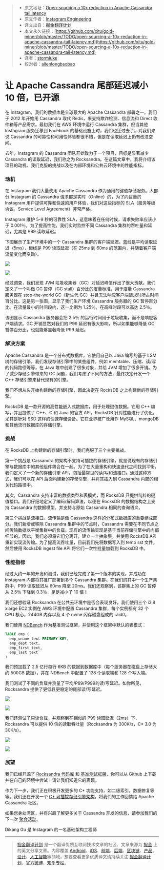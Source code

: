 > * 原文地址：[Open-sourcing a 10x reduction in Apache Cassandra tail latency](https://engineering.instagram.com/open-sourcing-a-10x-reduction-in-apache-cassandra-tail-latency-d64f86b43589)
> * 原文作者：[Instagram Engineering](https://engineering.instagram.com/@InstagramEng?source=post_header_lockup)
> * 译文出自：[掘金翻译计划](https://github.com/xitu/gold-miner)
> * 本文永久链接：[https://github.com/xitu/gold-miner/blob/master/TODO/open-sourcing-a-10x-reduction-in-apache-cassandra-tail-latency.md](https://github.com/xitu/gold-miner/blob/master/TODO/open-sourcing-a-10x-reduction-in-apache-cassandra-tail-latency.md)
> * 译者：[stormluke](http://stormluke.me)
> * 校对者：[allenlongbaobao](https://github.com/allenlongbaobao)

# 让 Apache Cassandra 尾部延迟减小 10 倍，已开源

在 Instagram，我们的数据库是全球最大的 Apache Cassandra 部署之一。我们于 2012 年开始用 Cassandra 取代 Redis，来支持欺诈检测、信息流和 Direct 收件箱等产品需求。最初我们在 AWS 环境中运行 Cassandra 集群，但当其他 Instagram 服务迁移到 Facebook 的基础设施上时，我们也迁过去了。对我们来说 Cassandra 的可靠性和可用性体验都很不错，但是在读取延迟上仍有改进空间。

去年，Instagram 的 Cassandra 团队开始致力于一个项目，目标是显著减少 Cassandra 的读取延迟，我们称之为 Rocksandra。在这篇文章中，我将介绍该项目的动机、我们克服的挑战以及在内部环境和公共云环境中的性能指标。

### 动机

在 Instagram 我们大量使用 Apache Cassandra 作为通用的键值存储服务。大部分 Instagram 的 Cassandra 请求都是实时（Online）的，为了向巨量的 Instagram 用户提供可靠和快速的用户体验，我们对这些指标的 SLA（服务等级协议，Service Level Agreement）非常严格。

Instagram 维护 5-9 秒的可靠性 SLA，这意味着在任何时候，请求失败率应该小于 0.001％。为了提高性能，我们实时监控不同 Cassandra 集群的吞吐量和延迟，尤其是 P99 读取延迟。

下图展示了生产环境中的一个 Cassandra 集群的客户端延迟。蓝线是平均读取延迟（5ms），橙线是 P99 读取延迟（在 25ms 到 60ms 的范围内，并随着客户端流量变化而变动）。

![](https://cdn-images-1.medium.com/max/800/1*Scn1Nm33oukOJpUd4Ukszw.png)

![](https://cdn-images-1.medium.com/max/800/1*ItBORNwCXce82ZNX6qf6Vg.png)

经过调查，我们发现 JVM 垃圾收集器（GC）对延迟峰值作出了很大贡献。我们定义了一个叫做 GC 暂停（GC stall）百分比的度量标准，用于度量 Cassandra 服务器在 stop-the-world GC（新生代 GC）并且无法响应客户端请求时所占时间百分比。这是另一张图，显示了我们生产环境 Cassandra 服务器的 GC 暂停百分比。在流量最小的时间段内，这一比例为 1.25％，在高峰时段可以高达 2.5％。

该图显示 Cassandra 服务器会把 2.5％ 的运行时间用于垃圾收集，而不是响应客户端请求。GC 开销显然对我们的 P99 延迟有很大影响，所以如果能够降低 GC 暂停百分比，也就能够显著降低 P99 延迟。

### 解决方案

Apache Cassandra 是一个分布式数据库，它使用自己以 Java 编写的基于 LSM 树的存储引擎。我们发现存储引擎中的某些组件，例如 memtable、压缩、读/写的代码路径等等，在 Java 堆中创建了很多对象，并给 JVM 增加了很多开销。为了减少存储引擎带来的 GC 问题，我们考虑了不同的方法，最终决定开发一个 C++ 存储引擎来替代现有的引擎。

我们不想从头开始构建新的存储引擎，因此决定在 RocksDB 之上构建新的存储引擎。

RocksDB 是一款开源的高性能嵌入式数据库，用于处理键值数据。它用 C++ 编写，并且提供了 C++、C 和 Java 的官方 API。RocksDB 针对性能进行了优化，尤其是针对 SSD 这样的快速存储设备。它在业界被广泛用作 MySQL、mongoDB 和其他流行数据库的存储引擎。

### 挑战

在 RocksDB 上构建新的存储引擎时，我们克服了三个主要挑战。

第一个挑战是 Cassandra 的架构不支持可插拔的存储引擎，就是说现有的存储引擎与数据库中的其他组件耦合在一起。为了在大量重构和快速迭代之间找到平衡，我们定义了一个新的存储引擎 API，包括最常见的读/写和流接口。通过这种方式，我们可以在 API 后面构建新的存储引擎，并将其插入到 Cassandra 内部的相关代码路径中。

其次，Cassandra 支持丰富的数据类型和表模式，而 RocksDB 只提供纯粹的键值接口。我们仔细地定义了编码/解码算法，以便在 RocksDB 的数据结构之上支持 Cassandra 的数据模型，并支持与原始 Cassandra 相同的查询语义。

第三个挑战是流接口。流传输是像 Cassandra 这样的分布式数据库的重要组成部分。我们新增或移除 Cassandra 集群中的节点时，Cassandra 需要在不同节点之间传输数据以平衡集群中的负载。现有的流传输实现是基于当前存储引擎中的内部细节的。因此，我们必须将它们分离开，建立一个抽象层，并使用 RocksDB API 重新实现流传输。为了提高流吞吐量，目前我们先将数据写入到 temp sst 文件，然后使用 RocksDB ingest file API 将它们一次性批量加载到 RocksDB 中。

### 性能指标

经过大约一年的开发和测试，我们已经完成了第一个版本的实现，并成功在 Instagram 内部将其推广部署到多个 Cassandra 集群。在我们的其中一个生产集群中，P99 读取延迟从 60ms 降至 20ms。我们还观察到，该群集上的 GC 暂停从 2.5％ 下降到 0.3％，足足减小了 10 倍！

我们还想验证 Rocksandra 在公共云环境中是否会表现良好。我们使用三个 i3.8 xlarge EC2 实例在 AWS 环境中配置 Cassandra 集群，每个实例都有 32 个 CPU 核心，244GB 内存以及 4 个 nvme 闪存磁盘组成的 raid0。

我们使用 [NDBench](https://github.com/Netflix/ndbench) 作为基准测试框架，并使用这个框架中默认的表模式：

```sql
TABLE emp (
  emp_uname text PRIMARY KEY,
  emp_dept text,
  emp_first text,
  emp_last text`
)
```

我们预加载了 2.5 亿行每行 6KB 的数据到数据库中（每个服务器在磁盘上存储大约 500GB 数据），并在 NDBench 中配置了 128 个读取端和 128 个写入端。

我们测试了不同的负载并测量了平均/P99/P999的读/写延迟。如你所见，Rocksandra 提供了更低且更稳定的尾部读/写延迟。

![](https://cdn-images-1.medium.com/max/800/1*Mpvc-jd61xmcrE4aEth4NA.png)

![](https://cdn-images-1.medium.com/max/800/1*zZO7xeU8fsWosWbkev873g.png)

我们还测试了只读负载，并观察到在相似的 P99 读取延迟（2ms）下，Rocksandra 可以提供 10 倍的读取吞吐量（Rocksandra 为 300K/s，C* 3.0 为 30K/s）。

![](https://cdn-images-1.medium.com/max/800/1*E-2efj-mMo0dQWEvZyxn1g.png)

![](https://cdn-images-1.medium.com/max/800/1*d5gs5SJzq6laocevBqA1Bg.png)

### 展望

我们已经开源了 [Rocksandra 代码库](https://github.com/Instagram/cassandra/tree/rocks_3.0) 和 [基准测试框架](https://github.com/Instagram/cassandra-aws-benchmark)，你可以从 Github 上下载并在自己的环境中尝试！请让我们知道它的表现。

作为下一步，我们正在积极开发更多的 C* 功能支持，如二级索引，数据修复等等。我们还在开发一个 [C* 可插拔存储引擎架构](https://issues.apache.org/jira/browse/CASSANDRA-13474)，将我们的工作回馈给 Apache Cassandra 社区。

如果您身处湾区，并有兴趣了解更多关于 Cassandra 开发的信息，请参加我们的下一次 [聚会活动](https://www.meetup.com/Apache-Cassandra-Bay-Area/events/248376266/)。

Dikang Gu 是 Instagram 的一名基础架构工程师


---

> [掘金翻译计划](https://github.com/xitu/gold-miner) 是一个翻译优质互联网技术文章的社区，文章来源为 [掘金](https://juejin.im) 上的英文分享文章。内容覆盖 [Android](https://github.com/xitu/gold-miner#android)、[iOS](https://github.com/xitu/gold-miner#ios)、[前端](https://github.com/xitu/gold-miner#前端)、[后端](https://github.com/xitu/gold-miner#后端)、[区块链](https://github.com/xitu/gold-miner#区块链)、[产品](https://github.com/xitu/gold-miner#产品)、[设计](https://github.com/xitu/gold-miner#设计)、[人工智能](https://github.com/xitu/gold-miner#人工智能)等领域，想要查看更多优质译文请持续关注 [掘金翻译计划](https://github.com/xitu/gold-miner)、[官方微博](http://weibo.com/juejinfanyi)、[知乎专栏](https://zhuanlan.zhihu.com/juejinfanyi)。
